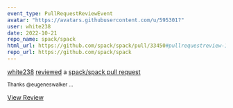```yaml
---
event_type: PullRequestReviewEvent
avatar: "https://avatars.githubusercontent.com/u/595301?"
user: white238
date: 2022-10-21
repo_name: spack/spack
html_url: https://github.com/spack/spack/pull/33450#pullrequestreview-1150269197
repo_url: https://github.com/spack/spack
---
```


<a href='https://github.com/white238' target='_blank'>white238</a> <a href='https://github.com/spack/spack/pull/33450#pullrequestreview-1150269197' target='_blank'>reviewed</a> a <a href='https://github.com/spack/spack/pull/33450' target='_blank'>spack/spack pull request</a>

<small>Thanks @eugeneswalker ...</small>

<a href='https://github.com/spack/spack/pull/33450#pullrequestreview-1150269197' target='_blank'>View Review</a>